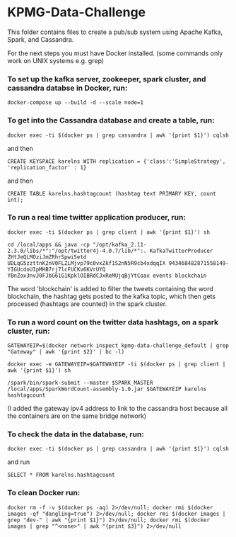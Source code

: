 # KPMG-Data-Challenge

This folder contains files to create a pub/sub system using Apache Kafka, Spark, and Cassandra.

For the next steps you must have Docker installed. (some commands only work on UNIX systems e.g. grep)

### To set up the kafka server, zookeeper, spark cluster, and cassandra databse in Docker, run:

```docker-compose up --build -d --scale node=1```

### To get into the Cassandra database and create a table, run:

```docker exec -ti $(docker ps | grep cassandra | awk '{print $1}') cqlsh``` 

and then

```CREATE KEYSPACE karelns WITH replication = {'class':'SimpleStrategy', 'replication_factor' : 1}```

and then

```CREATE TABLE karelns.hashtagcount (hashtag text PRIMARY KEY, count int);```

### To run a real time twitter application producer, run:

```docker exec -ti $(docker ps | grep client | awk '{print $1}') sh```

```cd /local/apps && java -cp "/opt/kafka_2.11-2.3.0/libs/*":"/opt/twitter4j-4.0.7/lib/*":. KafkaTwitterProducer ZHtJeQLMOziJmZRhrSpwi5etd UDLqG5zzttnK2nV0FLZLMjvp79c0vxZkf1S2nN5R9cb4xdqqIX 943468482871558149-YIGUcdoUIpMHB7rj7lcFUCKv6KVrUYQ YBnZox3nvJ0FJbG61G1KpklOIBRdCJxReMUjqBjYtCoax events blockchain```

The word 'blockchain' is added to filter the tweets containing the word blockchain, the hashtag gets posted to the kafka topic, which then gets processed (hashtags are counted) in the spark cluster.

### To run a word count on the twitter data hashtags, on a spark cluster, run:

```GATEWAYEIP=$(docker network inspect kpmg-data-challenge_default | grep "Gateway" | awk '{print $2}' | bc -l)```

```docker exec -e GATEWAYEIP=$GATEWAYEIP -ti $(docker ps | grep client | awk '{print $1}') sh```

```/spark/bin/spark-submit --master $SPARK_MASTER /local/apps/SparkWordCount-assembly-1.0.jar $GATEWAYEIP karelns hashtagcount``` 

(I added the gateway ipv4 address to link to the cassandra host because all the containers are on the same bridge network)

### To check the data in the database, run:

```docker exec -ti $(docker ps | grep cassandra | awk '{print $1}') cqlsh```

and run

```SELECT * FROM karelns.hashtagcount```

### To clean Docker run:

```docker rm -f -v $(docker ps -aq) 2>/dev/null; docker rmi $(docker images -qf "dangling=true") 2>/dev/null; docker rmi $(docker images | grep "dev-" | awk "{print $1}") 2>/dev/null; docker rmi $(docker images | grep "^<none>" | awk "{print $3}") 2>/dev/null```
